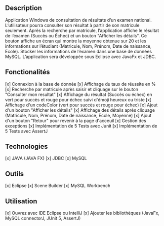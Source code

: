 ## Description

Application Windows de consultation de résultats d’un examen national. 
L’utilisateur pourra consulter son résultat à partir de son matricule seulement. 
Après la recherche par matricule, l’application affiche le résultat de l’examen (Succès ou Échec) et un bouton "Afficher les détails". 
Ce bouton affiche un écran qui montre la moyenne obtenue sur 20 et les informations sur l’étudiant (Matricule, Nom, Prénom, Date de naissance, Ecole). 
Stocker les informations de l’examen dans une base de données MySQL. 
L’application sera développée sous Eclipse avec JavaFx et JDBC.

## Fonctionalités

[x] Connexion à la base de donnée
[x] Affichage du taux de réussite en %
[x] Recherche par matricule après saisir et cliquage sur le bouton "Consulter mon resultat"
[x] Affichage du résultat (Succès ou échec) en vert pour succès et rouge pour échec suivi d'émoji heureux ou triste
[x] Affichage d'un codeColor (vert pour succès et rouge pour échec)
[x] Ajout d'un bouton "Afficher les détails"
[x] Affichage des détails après cliquage (Matricule, Nom, Prénom, Date de naissance, Ecole, Moyenne)
[x] Ajout d'un bouton "Retour" pour revenir à la page d'acceuil
[x] Gestion des exceptions
[x] Implémentation de 5 Tests avec Junit
[x] Implémentation de 5 Tests avec AssertJ

## Technologies

[x] JAVA (JAVA FX)
[x] JDBC
[x] MySQL

## Outils

[x] Eclipse
[x] Scene Builder
[x] MySQL Workbench

## Utilisation

[x] Ouvrez avec IDE Eclipse ou IntelliJ
[x] Ajouter les bibliothèques (JavaFx, MySQL connectorJ, JUnit 5, AssertJ) 